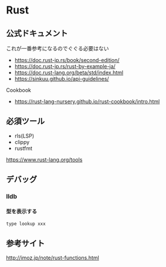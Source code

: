 # Rust

## 公式ドキュメント

これが一番参考になるのでぐぐる必要はない

- https://doc.rust-jp.rs/book/second-edition/
- https://doc.rust-jp.rs/rust-by-example-ja/
- https://doc.rust-lang.org/beta/std/index.html
- https://sinkuu.github.io/api-guidelines/

Cookbook

- https://rust-lang-nursery.github.io/rust-cookbook/intro.html

## 必須ツール

- rls(LSP)
- clippy
- rustfmt

https://www.rust-lang.org/tools

## デバッグ

### lldb

#### 型を表示する

`type lookup xxx`


## 参考サイト

http://imoz.jp/note/rust-functions.html

